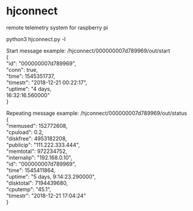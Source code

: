 # hjconnect
remote telemetry system for raspberry pi

python3 hjconnect.py -l

Start message example:
/hjconnect/000000007d789969/out/start<br>
{<br>
  "id": "000000007d789969",<br>
  "conn": true,<br>
  "time": 1545351737,<br>
  "timestr": "2018-12-21 00:22:17",<br>
  "uptime": "4 days,<br>
  16:32:16.560000"<br>
}<br>

Repeating message example:
/hjconnect/000000007d789969/out/status <br>
{<br>
  "memused": 152772608,<br>
  "cpuload": 0.2,<br>
  "diskfree": 4953182208,<br>
  "publicip": "111.222.333.444",<br>
  "memtotal": 972234752,<br>
  "internalip": "192.168.0.10",<br>
  "id": "000000007d789969",<br>
  "time": 1545411864,<br>
  "uptime": "5 days, 9:14:23.290000",<br>
  "disktotal": 7194439680,<br>
  "cputemp": "45.1",<br>
  "timestr": "2018-12-21 17:04:24"<br>
}<br>
